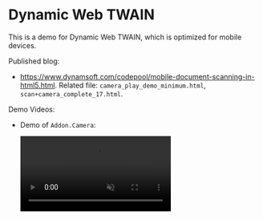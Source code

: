 # Dynamic Web TWAIN

This is a demo for Dynamic Web TWAIN, which is optimized for mobile devices.

Published blog:

* <https://www.dynamsoft.com/codepool/mobile-document-scanning-in-html5.html>. Related file: `camera_play_demo_minimum.html`, `scan+camera_complete_17.html`.


Demo Videos:

* Demo of `Addon.Camera`:

    <video src="https://user-images.githubusercontent.com/5462205/122189543-99d8d100-cec3-11eb-87b8-e48380fe3d9c.mp4" data-canonical-src="https://user-images.githubusercontent.com/5462205/122189543-99d8d100-cec3-11eb-87b8-e48380fe3d9c.mp4" controls="controls" muted="muted" class="d-block rounded-bottom-2 width-fit" style="max-height:640px;"></video>

